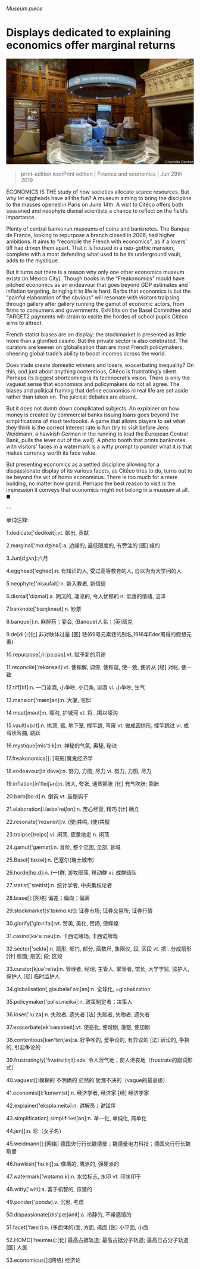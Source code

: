 ###### Museum piece

# Displays dedicated to explaining economics offer marginal returns 

![image](images/20190629_FNP005_0.jpg) 

> print-edition iconPrint edition | Finance and economics | Jun 29th 2019 

ECONOMICS IS THE study of how societies allocate scarce resources. But why let eggheads have all the fun? A museum aiming to bring the discipline to the masses opened in Paris on June 14th. A visit to Citéco offers both seasoned and neophyte dismal scientists a chance to reflect on the field’s importance. 

Plenty of central banks run museums of coins and banknotes. The Banque de France, looking to repurpose a branch closed in 2006, had higher ambitions. It aims to “reconcile the French with economics”, as if a lovers’ tiff had driven them apart. That it is housed in a neo-gothic mansion, complete with a moat defending what used to be its underground vault, adds to the mystique. 

But it turns out there is a reason why only one other economics museum exists (in Mexico City). Though books in the “Freakonomics” mould have pitched economics as an endeavour that goes beyond GDP estimates and inflation targeting, bringing it to life is hard. Barbs that economics is but the “painful elaboration of the obvious” will resonate with visitors traipsing through gallery after gallery running the gamut of economic actors, from firms to consumers and governments. Exhibits on the Basel Committee and TARGET2 payments will strain to excite the hordes of school pupils Citéco aims to attract. 

French statist biases are on display: the stockmarket is presented as little more than a glorified casino. But the private sector is also celebrated. The curators are keener on globalisation than are most French policymakers, cheering global trade’s ability to boost incomes across the world. 

Does trade create domestic winners and losers, exacerbating inequality? On this, and just about anything contentious, Citéco is frustratingly silent. Perhaps its biggest shortcoming is its technocrat’s vision. There is only the vaguest sense that economists and policymakers do not all agree. The biases and political framing that define economics in real life are set aside rather than taken on. The juiciest debates are absent. 

But it does not dumb down complicated subjects. An explainer on how money is created by commercial banks issuing loans goes beyond the simplifications of most textbooks. A game that allows players to set what they think is the correct interest rate is fun (try to visit before Jens Weidmann, a hawkish German in the running to lead the European Central Bank, pulls the lever out of the wall). A photo booth that prints banknotes with visitors’ faces in a watermark is a witty prompt to ponder what it is that makes currency worth its face value. 

But presenting economics as a settled discipline allowing for a dispassionate display of its various facets, as Citéco tries to do, turns out to be beyond the wit of homo economicus. There is too much for a mere building, no matter how grand. Perhaps the best reason to visit is the impression it conveys that economics might not belong in a museum at all. ◼ 

-- 

 单词注释:

1.dedicate['dedikeit]:vt. 献出, 贡献 

2.marginal['mɑ:dʒinәl]:a. 边缘的, 最低限度的, 有旁注的 [医] 缘的 

3.Jun[dʒʌn]:六月 

4.egghead['eghed]:n. 有知识的人, 受过高等教育的人, 自以为有大学问的人 

5.neophyte['ni:әufait]:n. 新入教者, 新信徒 

6.dismal['dizmәl]:a. 阴沉的, 凄凉的, 令人忧郁的 n. 低落的情绪, 沼泽 

7.banknote['bæŋknәut]:n. 钞票 

8.banque[]:n. 麻醉药；宴会; (Banque)人名；(英)班克 

9.de[di:]:[化] 非对映体过量 [医] 铥(69号元素铥的别名,1916年Eder离得的假想元素) 

10.repurpose[ˌri:ˈpɜ:pəs]:vt. 赋予新的用途 

11.reconcile['rekәnsail]:vt. 使和解, 调停, 使和谐, 使一致, 使听从 [经] 对帐, 使一致 

12.tiff[tif]:n. 一口淡酒, 小争吵, 小口角, 淡酒 vi. 小争吵, 生气 

13.mansion['mænʃәn]:n. 大厦, 宅邸 

14.moat[mәut]:n. 壕沟, 护城河 vt. 将...围以壕沟 

15.vault[vɒ:lt]:n. 拱顶, 窖, 地下室, 撑竿跳, 穹窿 vt. 做成圆拱形, 撑竿跳过 vi. 成穹状弯曲, 跳跃 

16.mystique[mis'ti:k]:n. 神秘的气氛, 奥秘, 秘诀 

17.freakonomics[]: [电影]魔鬼经济学 

18.endeavour[in'devә]:n. 努力, 力图, 尽力 vi. 努力, 力图, 尽力 

19.inflation[in'fleiʃәn]:n. 胀大, 夸张, 通货膨胀 [化] 充气吹胀; 膨胀 

20.barb[bɑ:d]:n. 倒钩 vt. 装倒钩于 

21.elaboration[i.læbә'reiʃәn]:n. 苦心经营, 精巧 [计] 确立 

22.resonate['rezәneit]:v. (使)共鸣, (使)共振 

23.traipse[treips]:vi. 闲荡, 疲惫地走 n. 闲荡 

24.gamut['gæmәt]:n. 音阶, 整个范围, 全部, 音域 

25.Basel['bɒzәl]:n. 巴塞尔(瑞士城市) 

26.horde[hɒ:d]:n. (一)群, 游牧部落, 移动群 vi. 成群结队 

27.statist['steitist]:n. 统计学者, 中央集权论者 

28.biase[]:[网络] 偏差；偏向；偏离 

29.stockmarket[s'tɒkmɑ:kɪt]: 证券市场; 证券交易所; 证券行情 

30.glorify['glɒ:rifai]:vt. 赞美, 美化, 赞扬, 使辉煌 

31.casino[kә'si:nәu]:n. 卡西诺赌场, 卡西诺牌戏 

32.sector['sektә]:n. 扇形, 部门, 部分, 函数尺, 象限仪, 段, 区段 vt. 把...分成扇形 [计] 扇面; 扇区; 段; 区段 

33.curator[kjuә'reitә]:n. 管理者, 经理, 主管人, 掌管者, 馆长, 大学学监, 监护人, 保护人 [经] 临时监护人 

34.globalisation[,gləubəlai'zeiʃən]:n. 全球化, =globalization 

35.policymaker['pɔlisi.meikә]:n. 政策制定者；决策人 

36.loser['lu:zә]:n. 失败者, 遗失者 [法] 失败者, 失物者, 遗失者 

37.exacerbate[ek'sæsәbeit]:vt. 使恶化, 使增剧, 激怒, 使加剧 

38.contentious[kәn'tenʃәs]:a. 好争吵的, 爱争论的, 有异议的 [法] 诉讼的, 争执的, 引起争论的 

39.frustratingly['frʌstreitiŋli]:adv. 令人泄气地；使人沮丧地（frustrate的副词形式） 

40.vaguest[]:模糊的 不明确的 茫然的 犹豫不决的（vague的最高级） 

41.economist[i:'kɒnәmist]:n. 经济学者, 经济家 [经] 经济学家 

42.explainer['eksplә.neitә]:n. 讲解员；说锰序 

43.simplification[.simplifi'keiʃәn]:n. 单一化, 单纯化, 简单化 

44.jen[]:n. 珍（女子名） 

45.weidmann[]:[网络] 德国央行行长魏德曼；魏德曼电力科技；德国央行行长魏斯曼 

46.hawkish['hɒ:kiʃ]:a. 像鹰的, 鹰派的, 强硬派的 

47.watermark['wɒtәmɑ:k]:n. 水位标志, 水印 vt. 印水印于 

48.witty['witi]:a. 富于机智的, 诙谐的 

49.ponder['pɒndә]:v. 沉思, 考虑 

50.dispassionate[dis'pæʃәnit]:a. 冷静的, 不带感情的 

51.facet['fæsit]:n. (多面体的)面, 方面, 琢面 [医] 小平面, 小面 

52.HOMO['hәumәu]:[化] 最高占据轨道; 最高占据分子轨道; 最高已占分子轨道 [医] 人属 

53.economicus[]:[网络] 经济论 

